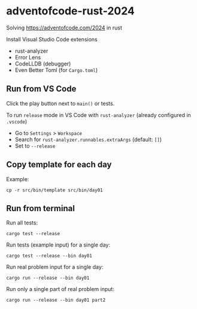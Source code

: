 # adventofcode-rust-2024
Solving https://adventofcode.com/2024 in rust

Install Visual Studio Code extensions
* rust-analyzer
* Error Lens
* CodeLLDB (debugger)
* Even Better Toml (for `Cargo.toml`)

## Run from VS Code

Click the play button next to `main()` or tests.

To run `release` mode in VS Code with `rust-analyzer` (already configured in `.vscode`)
- Go to `Settings` > `Workspace`
- Search for `rust-analyzer.runnables.extraArgs` (default: `[]`)
- Set to `--release`

## Copy template for each day

Example:
```
cp -r src/bin/template src/bin/day01
```

## Run from terminal

Run all tests:
```
cargo test --release
```

Run tests (example input) for a single day:
```
cargo test --release --bin day01
```

Run real problem input for a single day:
```
cargo run --release --bin day01
```

Run only a single part of real problem input:
```
cargo run --release --bin day01 part2
```

